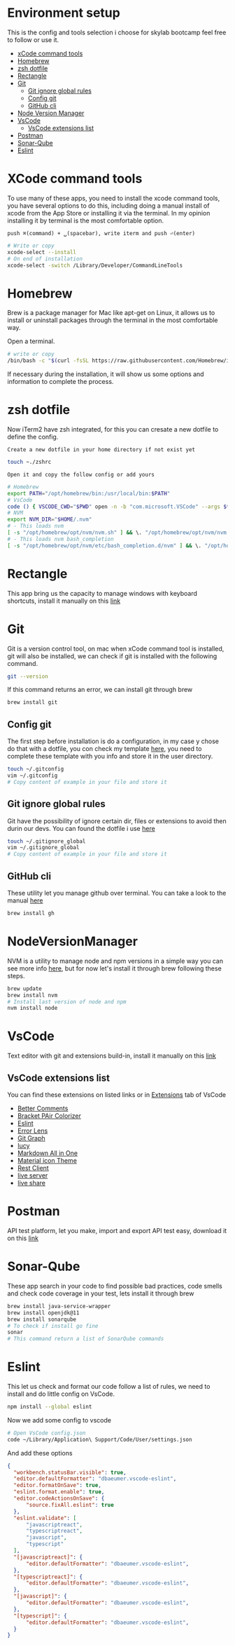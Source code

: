 # Environment setup
This is the config and tools selection i choose  for skylab bootcamp feel free to follow or use it.

 - [xCode command tools](#xcode-command-tools)
 - [Homebrew](#homebrew)
 - [zsh dotfile](#zsh-dotfile)
 - [Rectangle](#rectangle)
 - [Git](#git)
   - [Git ignore global rules](#git-ignore-global-rules)
   - [Config git](#config-git)
   - [GitHub cli](#github-cli)
 - [Node Version Manager](#nodeversionmanager)
 - [VsCode](#vscode)
   - [VsCode extensions list](#vscode-extensions-list)
 - [Postman](#postman)
 - [Sonar-Qube](#sonar-qube)
 - [Eslint](#eslint)

# XCode command tools
To use many of these apps, you need to install the xcode command tools, you have several options to do this, including doing a manual install of xcode from the App Store or installing it via the terminal. In my opinion installing it by terminal is the most comfortable option. 

`push ⌘(command) + ␣(spacebar), write iterm and push ⏎(enter)`

~~~bash
# Write or copy
xcode-select --install
# On end of installation
xcode-select -switch /Library/Developer/CommandLineTools
~~~

# Homebrew
Brew is a package manager for Mac like apt-get on Linux, it allows us to install or uninstall packages through the terminal in the most comfortable way.

Open a terminal.

~~~bash
# write or copy
/bin/bash -c "$(curl -fsSL https://raw.githubusercontent.com/Homebrew/install/HEAD/install.sh)"
~~~

If necessary during the installation, it will show us some options and information to complete the process. 

# zsh dotfile
Now iTerm2 have zsh integrated, for this you can cresate a new dotfile to define the config.

`Create a new dotfile in your home directory if not exist yet`
~~~bash
touch ~./zshrc
~~~
`Open it and copy the follow config or add yours`
~~~bash
# Homebrew
export PATH="/opt/homebrew/bin:/usr/local/bin:$PATH"
# VsCode
code () { VSCODE_CWD="$PWD" open -n -b "com.microsoft.VSCode" --args $* ;}
# NVM
export NVM_DIR="$HOME/.nvm"
# - This loads nvm
[ -s "/opt/homebrew/opt/nvm/nvm.sh" ] && \. "/opt/homebrew/opt/nvm/nvm.sh"  
# - This loads nvm bash_completion
[ -s "/opt/homebrew/opt/nvm/etc/bash_completion.d/nvm" ] && \. "/opt/homebrew/opt/nvm/etc/bash_completion.d/nvm"
~~~

# Rectangle
This app bring us the capacity to manage windows with keyboard shortcuts, install it manually on this [link](https://rectangleapp.com/)

# Git
Git is a version control tool, on mac when xCode command tool is installed, git will also be installed, we can check if git is installed with the following command. 

~~~bash
git --version
~~~
If this command returns an error, we can install git through brew
~~~bash
brew install git
~~~
## Config git
The first step before installation is do a configuration, in my case y chose do that with a dotfile, you con check my template [here](./.gitconfig), you need to complete these template with you info and store it in the user directory.
~~~bash
touch ~/.gitconfig
vim ~/.gitconfig
# Copy content of example in your file and store it
~~~
## Git ignore global rules
Git have the possibility of ignore certain dir, files or extensions to avoid then durin our devs.
You can found the dotfile i use [here](./.gitignore_global)
~~~bash
touch ~/.gitignore_global
vim ~/.gitignore_global
# Copy content of example in your file and store it
~~~
## GitHub cli
These utility let you manage github over terminal.
You can take a look to the manual [here](https://cli.github.com/manual/)
~~~bash
brew install gh
~~~

# NodeVersionManager
NVM is a utility to manage node and npm versions in a simple way you can see more info [here](https://github.com/nvm-sh/nvm), but for now let's install it through brew following these steps.

~~~bash
brew update
brew install nvm
# Install last version of node and npm 
nvm install node
~~~

# VsCode
Text editor with git and extensions build-in, install it manually on this [link](https://code.visualstudio.com/Download)

## VsCode extensions list
You can find these extensions on listed links or in [Extensions](https://code.visualstudio.com/docs/editor/extension-marketplace) tab of VsCode

   - [Better Comments](https://marketplace.visualstudio.com/items?itemName=aaron-bond.better-comments)
   - [Bracket PAir Colorizer](https://marketplace.visualstudio.com/items?itemName=CoenraadS.bracket-pair-colorizer)
   - [Eslint](https://marketplace.visualstudio.com/items?itemName=dbaeumer.vscode-eslint)
   - [Error Lens](https://marketplace.visualstudio.com/items?itemName=usernamehw.errorlens)
   - [Git Graph](https://marketplace.visualstudio.com/items?itemName=mhutchie.git-graph)
   - [lucy](https://marketplace.visualstudio.com/items?itemName=juliettepretot.lucy-vscode)
   - [Markdown All in One](https://marketplace.visualstudio.com/items?itemName=yzhang.markdown-all-in-one)
   - [Material icon Theme](https://marketplace.visualstudio.com/items?itemName=PKief.material-icon-theme)
   - [Rest Client](https://marketplace.visualstudio.com/items?itemName=humao.rest-client)
   - [live server](https://marketplace.visualstudio.com/items?itemName=ritwickdey.LiveServer)
   - [live share](https://marketplace.visualstudio.com/items?itemName=MS-vsliveshare.vsliveshare)

# Postman
API test platform, let you make, import and export API test easy, download it on this [link](https://www.postman.com/)

# Sonar-Qube
These app search in your code to find possible bad practices, code smells and check code coverage in your test, lets install it through brew
~~~bash
brew install java-service-wrapper
brew install openjdk@11
brew install sonarqube
# To check if install go fine
sonar
# This command return a list of SonarQube commands
~~~

# Eslint
This let us check and format our code follow a list of rules, we need to install and do little config on VsCode.
~~~bash
npm install --global eslint
~~~
Now we add some config to vscode
~~~bash
# Open VsCode config.json
code ~/Library/Application\ Support/Code/User/settings.json
~~~
And add these options
~~~json
{
  "workbench.statusBar.visible": true,
  "editor.defaultFormatter": "dbaeumer.vscode-eslint",
  "editor.formatOnSave": true,
  "eslint.format.enable": true,
  "editor.codeActionsOnSave": {
      "source.fixAll.eslint": true
  },
  "eslint.validate": [
      "javascriptreact",
      "typescriptreact",
      "javascript",
      "typescript"
  ],
  "[javascriptreact]": {
      "editor.defaultFormatter": "dbaeumer.vscode-eslint",
  },
  "[typescriptreact]": {
      "editor.defaultFormatter": "dbaeumer.vscode-eslint",
  },
  "[javascript]": {
      "editor.defaultFormatter": "dbaeumer.vscode-eslint",
  },
  "[typescript]": {
      "editor.defaultFormatter": "dbaeumer.vscode-eslint",
  }
}
~~~